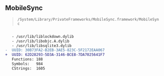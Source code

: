 ## MobileSync

> `/System/Library/PrivateFrameworks/MobileSync.framework/MobileSync`

```diff

   - /usr/lib/liblockdown.dylib
   - /usr/lib/libobjc.A.dylib
   - /usr/lib/libsqlite3.dylib
-  UUID: 30B73FA2-B2EB-3AE5-823C-5F2172EAA067
+  UUID: 62D28293-5D3A-3146-BCE8-7DA7025641F7
   Functions: 188
   Symbols:   984
   CStrings:  1605

```
